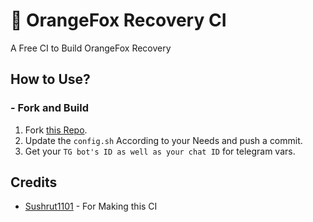 # 🦊 OrangeFox Recovery CI
A Free CI to Build OrangeFox Recovery

## How to Use?
### - Fork and Build

1. Fork [this Repo](https://github.com/OrangeFoxRecovery/OrangeFox-CI.git).
2. Update the ```config.sh``` According to your Needs and push a commit.
3. Get your ```TG bot's ID as well as your chat ID``` for telegram vars.

## Credits
- [Sushrut1101](https://github.com/Sushrut1101) - For Making this CI
